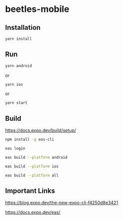 # beetles-mobile

## Installation

```bash
yarn install
```

## Run

```bash
yarn android
```
or
```bash
yarn ios
```
or
```bash
yarn start
```

## Build
https://docs.expo.dev/build/setup/

```bash
npm install -g eas-cli
```

```bash
eas login
```

```bash
eas build --platform android
```

```bash
eas build --platform ios
```

```bash
eas build --platform all
```


## Important Links

https://blog.expo.dev/the-new-expo-cli-f4250d8e3421

https://docs.expo.dev/eas/

